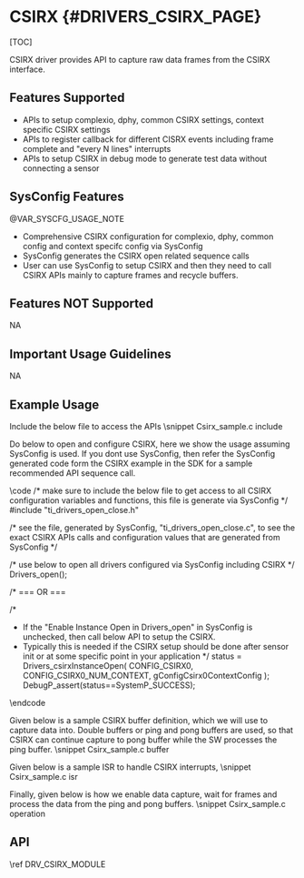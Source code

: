 # CSIRX {#DRIVERS_CSIRX_PAGE}

[TOC]

CSIRX driver provides API to capture raw data frames from the CSIRX interface.

## Features Supported

- APIs to setup complexio, dphy, common CSIRX settings, context specific CSIRX settings
- APIs to register callback for different CISRX events including frame complete and "every N lines" interrupts
- APIs to setup CSIRX in debug mode to generate test data without connecting a sensor

## SysConfig Features

@VAR_SYSCFG_USAGE_NOTE

- Comprehensive CSIRX configuration for complexio, dphy, common config and context specifc config via SysConfig
- SysConfig generates the CSIRX open related sequence calls
- User can use SysConfig to setup CSIRX and then they need to call CSIRX APIs mainly to capture frames and recycle buffers.

## Features NOT Supported

NA

## Important Usage Guidelines

NA

## Example Usage

Include the below file to access the APIs
\snippet Csirx_sample.c include

Do below to open and configure CSIRX, here we show the usage assuming SysConfig is used. If you dont use SysConfig, then refer the SysConfig generated 
code form the CSIRX example in the SDK for a sample recommended API sequence call.

\code
/* make sure to include the below file to get access to all CSIRX configuration variables and functions, this file is generate via SysConfig */
#include "ti_drivers_open_close.h" 

/* see the file, generated by SysConfig, "ti_drivers_open_close.c", to see the exact CSIRX APIs calls and configuration values that are generated from SysConfig */

/* use below to open all drivers configured via SysConfig including CSIRX */
Drivers_open();

/* === OR === 
 
/*
 * If the "Enable Instance Open in Drivers_open" in SysConfig is unchecked, then call below API to setup the CSIRX. 
 * Typically this is needed if the CSIRX setup should be done after sensor init or at some specific point in your application 
 */
status = Drivers_csirxInstanceOpen(
	    CONFIG_CSIRX0,
	    CONFIG_CSIRX0_NUM_CONTEXT,
	    gConfigCsirx0ContextConfig
    );
DebugP_assert(status==SystemP_SUCCESS);	

\endcode

Given below is a sample CSIRX buffer definition, which we will use to capture data into. 
Double buffers or ping and pong buffers are used, so that CSIRX can continue capture to pong buffer while the SW processes the ping buffer.
\snippet Csirx_sample.c buffer

Given below is a sample ISR to handle CSIRX interrupts, 
\snippet Csirx_sample.c isr

Finally, given below is how we enable data capture, wait for frames and process the data from the ping and pong buffers.
\snippet Csirx_sample.c operation

## API

\ref DRV_CSIRX_MODULE
